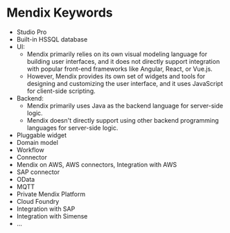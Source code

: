 # Mendix Keywords

- Studio Pro
- Built-in HSSQL database
- UI:
  - Mendix primarily relies on its own visual modeling language for building user interfaces, and it does not directly support integration with popular front-end frameworks like Angular, React, or Vue.js.
  - However, Mendix provides its own set of widgets and tools for designing and customizing the user interface, and it uses JavaScript for client-side scripting.
- Backend:
  - Mendix primarily uses Java as the backend language for server-side logic.
  - Mendix doesn't directly support using other backend programming languages for server-side logic.
- Pluggable widget
- Domain model
- Workflow
- Connector
- Mendix on AWS, AWS connectors, Integration with AWS
- SAP connector
- OData
- MQTT
- Private Mendix Platform
- Cloud Foundry
- Integration with SAP
- Integration with Simense
- ...

